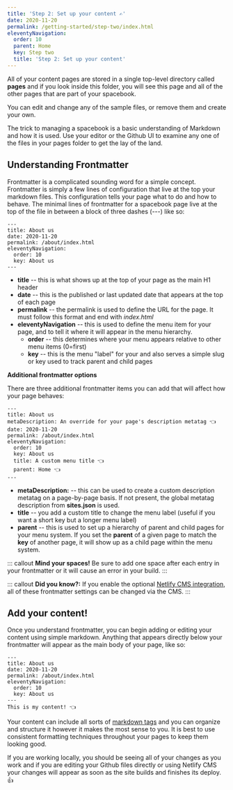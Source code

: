 ```yaml
---
title: 'Step 2: Set up your content ✍️' 
date: 2020-11-20
permalink: /getting-started/step-two/index.html
eleventyNavigation:
  order: 10
  parent: Home
  key: Step two 
  title: 'Step 2: Set up your content'
---
```

All of your content pages are stored in a single top-level directory called **pages** and if you look inside this folder, you will see this page and all of the other pages that are part of your spacebook.

You can edit and change any of the sample files, or remove them and create your own. 

The trick to managing a spacebook is a basic understanding of Markdown and how it is used. Use your editor or the Github UI to examine any one of the files in your pages folder to get the lay of the land. 

## Understanding Frontmatter

Frontmatter is a complicated sounding word for a simple concept. Frontmatter is simply a few lines of configuration that live at the top your markdown files. This configuration tells your page what to do and how to behave. The minimal lines of frontmatter for a spacebook page live at the top of the file in between a block of three dashes (---) like so:

```
---
title: About us 
date: 2020-11-20
permalink: /about/index.html
eleventyNavigation:
  order: 10
  key: About us 
---
```

* **title** -- this is what shows up at the top of your page as the main H1 header
* **date** -- this is the published or last updated date that appears at the top of each page
* **permalink** -- the permalink is used to define the URL for the page. It must follow this format and end with *index.html*
* **eleventyNavigation** -- this is used to define the menu item for your page, and to tell it where it will appear in the menu hierarchy.
  * **order** -- this determines where your menu appears relative to other menu items (0=first) 
  * **key** -- this is the menu "label" for your and also serves a simple slug or key used to track parent and child pages

**Additional frontmatter options**

There are three additional frontmatter items you can add that will affect how your page behaves:

```
---
title: About us 
metaDescription: An override for your page's description metatag 👈 
date: 2020-11-20
permalink: /about/index.html
eleventyNavigation:
  order: 10
  key: About us 
  title: A custom menu title 👈
  parent: Home 👈
---

```

* **metaDescription:** -- this can be used to create a custom description metatag on a page-by-page basis. If not present, the global metatag description from **sites.json** is used.
* **title** -- you add a custom title to change the menu label (useful if you want a short key but a longer menu label) 
* **parent** -- this is used to set up a hierarchy of parent and child pages for your menu system. If you set the **parent** of a given page to match the **key** of another page, it will show up as a child page within the menu system.

::: callout
**Mind your spaces!** Be sure to add one space after each entry in your frontmatter or it will cause an error in your build.
:::

::: callout
**Did you know?:** If you enable the optional [Netlify CMS integration](/netlifycms), all of these frontmatter settings can be changed via the CMS.
:::

## Add your content! 

Once you understand frontmatter, you can begin adding or editing your content using simple markdown. Anything that appears directly below your frontmatter will appear as the main body of your page, like so:

```
---
title: About us 
date: 2020-11-20
permalink: /about/index.html
eleventyNavigation:
  order: 10
  key: About us 
---
This is my content! 👈

```

Your content can include all sorts of [markdown tags](/markdown) and  you can organize and structure it however it makes the most sense to you. It is best to use consistent formatting techniques throughout your pages to keep them looking good. 

If you are working locally, you should be seeing all of your changes as you work and if you are editing your Github files directly or using Netlify CMS your changes will appear as soon as the site builds and finishes its deploy. 👍